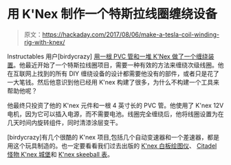 # 用 K'Nex 制作一个特斯拉线圈缠绕设备

> 原文：<https://hackaday.com/2017/08/06/make-a-tesla-coil-winding-rig-with-knex/>

Instructables 用户[birdycrazy] [用一根 PVC 管和一堆 K'Nex 做了一个缠绕装置](http://www.instructables.com/id/The-Simplest-Tesla-Coil-Winding-Rig-Built-With-Kne/)。他最近开始了一个特斯拉线圈项目，需要一种有效的方法来缠绕次级线圈。他在互联网上找到的所有 DIY 缠绕设备的设计都需要他没有的部件，或者只是花了一大笔钱。然后他意识到他已经用 K'nex 构建了很多，为什么不构建一个工具来帮助他呢？

他最终只投资了他的 K'nex 元件和一根 4 英寸长的 PVC 管。他使用了 K'nex 12V 电机，因为它可以插入电源，而不需要电池。线圈完全缠绕后，他将线圈设置为在几天时间内旋转组件，同时清漆涂层变干。

[birdycrazy]有几个很酷的 K'nex 项目,包括几个自动变速器和一个差速器，都是用这个玩具制造的。也一定要看看我们过去出版的 [K'nex 白板绘图仪](http://hackaday.com/2011/04/13/knex-whiteboard-plotter/)、 [Citadel 怪物 K'nex 城堡](http://hackaday.com/2016/06/29/the-citadel-is-the-king-of-knex-builds/)和 [K'nex skeeball 表](http://hackaday.com/2012/08/15/mechanical-skeeball-built-from-knex/)。